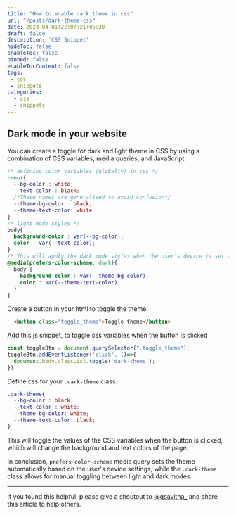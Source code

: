 ```yaml
---
title: "How to enable dark theme in css"
url: "/posts/dark-theme-css"
date: 2023-04-01T22:07:21+05:30
draft: false
description: 'CSS Snippet'
hideToc: false
enableToc: false
pinned: false
enableTocContent: false
tags:
 - css
 - snippets
categories:
  - css
  - snippets
---
```


## Dark mode in your website

You can create a toggle for dark and light theme in CSS by using a combination of CSS variables, media queries, and JavaScript

```css
/* defining color variables (globally) in css */
:root{
  --bg-color : white;
  --text-color : black;
  /*These names are generalised to avoid confusion*/
  --theme-bg-color : black; 
  --theme-text-color: white 
}
/* light mode styles */
body{
  background-color : var(--bg-color);
  color : var(--text-color);
}
/* This will apply the dark mode styles when the user's device is set to use a dark color scheme. */
@media(prefers-color-scheme: dark){
  body {
    background-color : var(--theme-bg-color);
    color : var(--theme-text-color);
  }
}
```

Create a button in your html to toggle the theme.

```html
  <button class="toggle_theme">Toggle theme</button>
```

Add this js snippet, to toggle css variables when the button is clicked

```js
const toggleBtn = document.querySelector(".toggle_theme");
toggleBtn.addEventListener('click', ()=>{
  document.body.classList.toggle('dark-theme');
})
```

Define css for your `.dark-theme` class:

```css
.dark-theme{
  --bg-color : black;
  --text-color : white;
  --theme-bg-color: white;
  --theme-text-color: black;
}
```

This will toggle the values of the CSS variables when the button is clicked, which will change the background and text colors of the page.

In conclusion, `prefers-color-scheme` media query sets the theme automatically based on the user's device settings, while the `.dark-theme` class allows for manual toggling between light and dark modes.

---

If you found this helpful, please give a shoutout to [@gsavitha_](https://twitter.com/gsavitha_) and share this article to help others. 